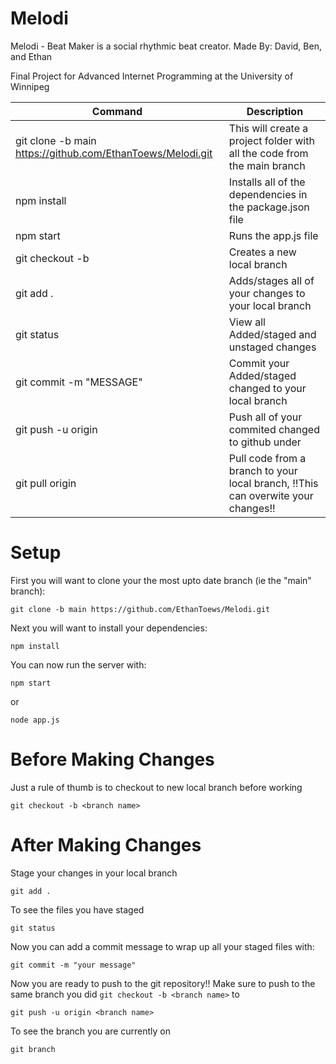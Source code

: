 # Melodi
Melodi - Beat Maker is a social rhythmic beat creator.
Made By: David, Ben, and Ethan

Final Project for Advanced Internet Programming at the University of Winnipeg

| Command | Description |
| --- | --- |
| git clone -b main https://github.com/EthanToews/Melodi.git | This will create a project folder with all the code from the main branch |
| npm install | Installs all of the dependencies in the package.json file |
| npm start | Runs the app.js file |
| git checkout -b <new branch name> | Creates a new local branch |
| git add . | Adds/stages all of your changes to your local branch |
| git status | View all Added/staged and unstaged changes |
| git commit -m "MESSAGE" | Commit your Added/staged changed to your local branch |
| git push -u origin <branch name> | Push all of your commited changed to github under <branch name> |
| git pull origin <branch> | Pull code from a branch to your local branch, !!This can overwite your changes!! |

# Setup
First you will want to clone your the most upto date branch (ie the "main" branch):
```
git clone -b main https://github.com/EthanToews/Melodi.git
```

Next you will want to install your dependencies:
```
npm install
```

You can now run the server with:
```
npm start
```
or
```
node app.js
```

# Before Making Changes
Just a rule of thumb is to checkout to new local branch before working
```
git checkout -b <branch name>
```

# After Making Changes
Stage your changes in your local branch
```
git add .
```

To see the files you have staged
```
git status
```

Now you can add a commit message to wrap up all your staged files with:
```
git commit -m "your message"
```

Now you are ready to push to the git repository!! 
Make sure to push to the same branch you did ```git checkout -b <branch name>``` to
```
git push -u origin <branch name>
```

To see the branch you are currently on
```
git branch
```
